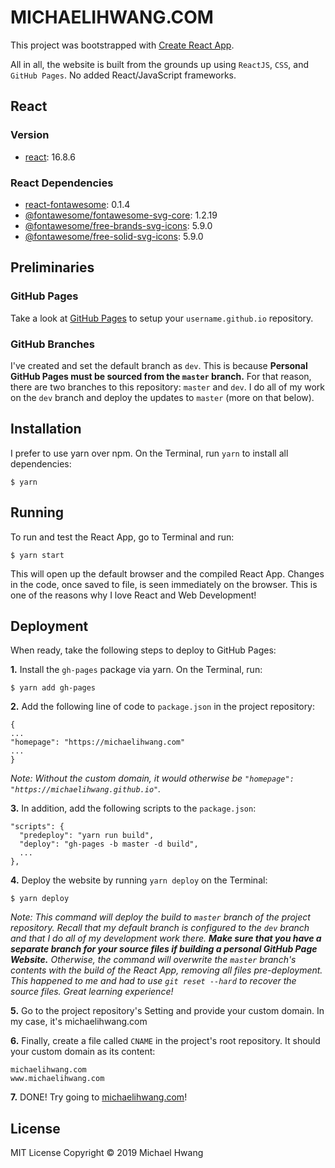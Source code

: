 # MICHAELIHWANG.COM
This project was bootstrapped with [Create React App](https://github.com/facebook/create-react-app).

All in all, the website is built from the grounds up using `ReactJS`, `CSS`, and `GitHub Pages`. No added React/JavaScript frameworks.

## React
### Version
* [react](https://github.com/facebook/react): 16.8.6

### React Dependencies
* [react-fontawesome](https://github.com/FortAwesome/react-fontawesome): 0.1.4
* [@fontawesome/fontawesome-svg-core](https://github.com/FortAwesome/react-fontawesome): 1.2.19
* [@fontawesome/free-brands-svg-icons](https://github.com/FortAwesome/react-fontawesome): 5.9.0
* [@fontawesome/free-solid-svg-icons](https://github.com/FortAwesome/react-fontawesome): 5.9.0

## Preliminaries
### GitHub Pages
Take a look at [GitHub Pages](https://pages.github.com/) to setup your `username.github.io` repository.

### GitHub Branches
I've created and set the default branch as `dev`. This is because **Personal GitHub Pages must be sourced from the `master` branch.** For that reason, there are two branches to this repository: `master` and `dev`. I do all of my work on the `dev` branch and deploy the updates to `master` (more on that below).

## Installation
I prefer to use yarn over npm. On the Terminal, run `yarn` to install all dependencies:

`$ yarn`

## Running
To run and test the React App, go to Terminal and run:

`$ yarn start`

This will open up the default browser and the compiled React App. Changes in the code, once saved to file, is seen immediately on the browser. This is one of the reasons why I love React and Web Development!

## Deployment
When ready, take the following steps to deploy to GitHub Pages:

**1.** Install the `gh-pages` package via yarn. On the Terminal, run:

`$ yarn add gh-pages`

**2.** Add the following line of code to `package.json` in the project repository:

```
{
...
"homepage": "https://michaelihwang.com"
...
}
```
*Note: Without the custom domain, it would otherwise be `"homepage": "https://michaelihwang.github.io"`.*

**3.** In addition, add the following scripts to the `package.json`:

```
"scripts": {
  "predeploy": "yarn run build",
  "deploy": "gh-pages -b master -d build",
  ...
},
```

**4.** Deploy the website by running `yarn deploy` on the Terminal:

`$ yarn deploy`

*Note: This command will deploy the build to `master` branch of the project repository. Recall that my default branch is configured to the `dev` branch and that I do all of my development work there. **Make sure that you have a separate branch for your source files if building a personal GitHub Page Website.** Otherwise, the command will overwrite the `master` branch's contents with the build of the React App, removing all files pre-deployment. This happened to me and had to use `git reset --hard` to recover the source files. Great learning experience!*

**5.** Go to the project repository's Setting and provide your custom domain. In my case, it's michaelihwang.com

**6.** Finally, create a file called `CNAME` in the project's root repository. It should your custom domain as its content:
```
michaelihwang.com
www.michaelihwang.com
```

**7.** DONE! Try going to [michaelihwang.com](michaelihwang.com)!

## License
MIT License Copyright © 2019 Michael Hwang
